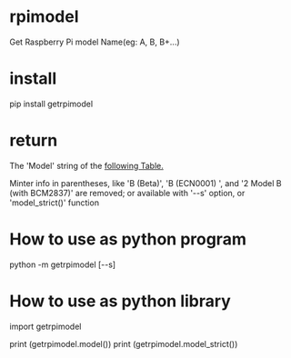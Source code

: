 # rpimodel
Get Raspberry Pi model Name(eg: A, B, B+...)

# install
pip install getrpimodel

# return
The 'Model' string of the [following Table.](http://elinux.org/RPi_HardwareHistory) 

Minter info in parentheses, like 'B (Beta)', 'B (ECN0001)	', and '2 Model B (with BCM2837)' are removed; or available with '--s' option, or 'model_strict()' function

# How to use as python program
python -m getrpimodel [--s] 

# How to use as python library
import getrpimodel

print (getrpimodel.model())
print (getrpimodel.model_strict())

